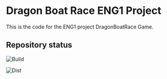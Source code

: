# Dragon Boat Race ENG1 Project

This is the code for the ENG1 project DragonBoatRace Game.

## Repository status

![Build](https://github.com/UoY2021Eng1Group22/ENG1Project/workflows/Build/badge.svg)

![Dist](https://github.com/UoY2021Eng1Group22/ENG1Project/workflows/Dist/badge.svg)
